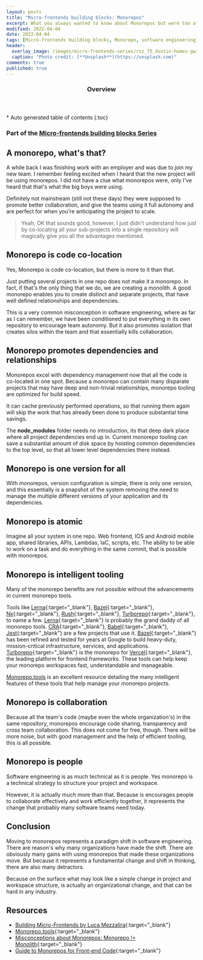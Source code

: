 ```yaml
---
layout: posts
title: "Micro-frontends building blocks: Monorepos"
excerpt: What you always wanted to know about Monorepos but were too afraid to ask
modified: 2022-04-04
date: 2022-04-04
tags: [Micro-frontends building blocks, Monorepo, software engineering]
header: 
  overlay_image: /images/micro-frontends-series/rsz_75_dustin-humes-gwim_hpiswi-unsplash.jpg
  caption: "Photo credit: [**Unsplash**](https://unsplash.com)"
comments: true
published: true
---
```

<section id="table-of-contents" class="toc">
  <header>
    <h3>Overview</h3>
  </header>
  <div id="drawer" markdown="1">
  *  Auto generated table of contents
  {:toc}
  </div>
</section>

### Part of the [Micro-frontends building blocks Series](../tags/#micro-frontends-building-blocks)

## A monorepo, what's that?
A while back I was finishing work with an employer and was due to join my new team. I remember feeling excited when I heard that the new project will be using monorepos. I did not have a clue what monorepos were, only I've heard that that's what the big boys were using.

Definitely not mainstream (still not these days) they were supposed to promote better collaboration, and give the teams using it full autonomy and are perfect for when you're anticipating the project to scale. 

>Yeah, OK that sounds good, however, I just didn't understand how just by co-locating all your sub-projects into a single repository will magically give you all the advantages mentioned. 

## Monorepo is code co-location
Yes, Monorepo is code co-location, but there is more to it than that.

Just putting several projects in one repo does not make it a monorepo. In fact, if that's the only thing that we do, we are creating a monolith. A good monorepo enables you to create distinct and separate projects, that have well defined relationships and dependencies.

This is a very common misconception in software engineering, where as far as I can remember, we have been conditioned to put everything in its own repository to encourage team autonomy. But it also promotes isolation that creates silos within the team and that essentially kills collaboration.

## Monorepo promotes dependencies and relationships
Monorepos excel with dependency management now that all the code is co-located in one spot. Because a monorepo can contain many disparate projects that may have deep and non-trivial relationships, monorepo tooling are optimized for build speed.

It can cache previously performed operations, so that running them again will skip the work that has already been done to produce substantial time savings.

The **node_modules** folder needs no introduction, its that deep dark place where all project dependencies end up in. Current monorepo tooling can save a substantial amount of disk space by hoisting common dependencies to the top level, so that all lower level dependencies there instead.

## Monorepo is one version for all
With monorepos, version configuration is simple, there is only one version, and this essentially is a snapshot of the system removing the need to manage the multiple different versions of your application and its dependencies. 

## Monorepo is atomic
Imagine all your system in one repo. Web frontend, IOS and Android mobile app, shared libraries, APIs, Lambdas, IaC, scripts, etc. The ability to be able to work on a task and do everything in the same commit, that is possible with monorepos.

## Monorepo is intelligent tooling
Many of the monorepo benefits are not possible without the advancements in current monorepo tools.

Tools like [Lerna](https://github.com/lerna/lerna){:target="_blank"}, [Bazel](https://github.com/bazelbuild/bazel){:target="_blank"}, [Nx](https://github.com/nrwl/nx){:target="_blank"}, [Rush](https://github.com/microsoft/rushstack){:target="_blank"}, [Turborepo](https://github.com/vercel/turborepo){:target="_blank"}, to name a few. [Lerna](https://github.com/lerna/lerna){:target="_blank"} is probably the grand daddy of all monorepo tools. [CRA](https://github.com/facebook/create-react-app){:target="_blank"}, [Babel](https://github.com/babel/babel){:target="_blank"}, [Jest](https://github.com/facebook/jest){:target="_blank"} are a few projects that use it. [Bazel](https://github.com/bazelbuild/bazel){:target="_blank"} has been refined and tested for years at Google to build heavy-duty, mission-critical infrastructure, services, and applications. [Turborepo](https://github.com/vercel/turborepo){:target="_blank"} is the monorepo for [Vercel](https://vercel.com/){:target="_blank"}, the leading platform for frontend frameworks. These tools can help keep your monorepo workspaces fast, understandable and manageable.

[Monorepo.tools](https://monorepo.tools/) is an excellent resource detailing the many intelligent features of these tools that help manage your monorepo projects.

## Monorepo is collaboration
Because all the team's code (maybe even the whole organization's) in the same repository, monorepos encourage code sharing, transparency and cross team collaboration. This does not come for free, though. There will be more noise, but with good management and the help of efficient tooling, this is all possible.

## Monorepo is people
Software engineering is as much technical as it is people. Yes monorepo is a technical strategy to structure your project and workspace.

However, it is actually much more than that. Because is encourages people to collaborate effectively and work efficiently together, it represents the change that probably many software teams need today.

## Conclusion
Moving to monorepos represents a paradigm shift in software engineering. There are reason's why many organizations have made the shift. There are obviously many gains with using monorepos that made these organizations move. But because it represents a fundamental change and shift in thinking, there are also many detractors.

Because on the surface what may look like a simple change in project and workspace structure, is actually an organizational change, and that can be hard in any industry.

## Resources
- [Building Micro-Frontends by Luca Mezzalira](https://www.oreilly.com/library/view/building-micro-frontends/9781492082989/){:target="_blank"}
- [Monorepo.tools](https://monorepo.tools/){:target="_blank"}
- [Misconceptions about Monorepos: Monorepo != Monolith](https://blog.nrwl.io/misconceptions-about-monorepos-monorepo-monolith-df1250d4b03c){:target="_blank"}
- [Guide to Monorepos for Front-end Code](https://www.toptal.com/front-end/guide-to-monorepos){:target="_blank"}
